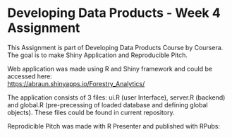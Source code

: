 # Developing Data Products - Week 4 Assignment

This Assignment is part of Developing Data Products Course by Coursera. The goal is to make Shiny Application and Reproducible Pitch.

Web application was made using R and Shiny framework and could be accessed here:  
https://abraun.shinyapps.io/Forestry_Analytics/

The application consists of 3 files: ui.R (user Interface), server.R (backend) and global.R (pre-precessing of loaded database and defining global objects). These files could be found in current repository. 

Reprodicible Pitch was made with R Presenter and published with RPubs:
